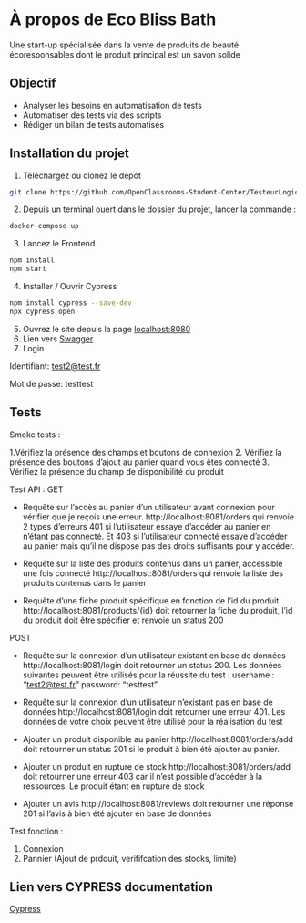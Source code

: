# À propos de Eco Bliss Bath
Une start-up spécialisée dans la vente de produits de beauté écoresponsables dont le produit principal est un savon solide

## Objectif
* Analyser les besoins en automatisation de tests
* Automatiser des tests via des scripts
* Rédiger un bilan de tests automatisés

## Installation du projet
1. Téléchargez ou clonez le dépôt 
```bash
git clone https://github.com/OpenClassrooms-Student-Center/TesteurLogiciel_Automatisez_des_tests_pour_une_boutique_en_ligne.git
```

2. Depuis un terminal ouert dans le dossier du projet, lancer la commande :
```bash
docker-compose up
```

3. Lancez le Frontend
```bash
npm install
npm start
```

4. Installer / Ouvrir Cypress
```bash
npm install cypress --save-dev
npx cypress open
```

5. Ouvrez le site depuis la page [localhost:8080](http://localhost:8080)
6. Lien vers [Swagger](http://localhost:8081/api/doc)
7. Login
   
Identifiant: test2@test.fr

Mot de passe: testtest


## Tests
Smoke tests :

1.Vérifiez la présence des champs et boutons de connexion
2. Vérifiez la présence des boutons d’ajout au panier quand vous êtes connecté
3. Vérifiez la présence du champ de disponibilité du produit

Test API : 
GET

* Requête sur l’accès au panier d’un utilisateur avant connexion pour vérifier que je reçois une erreur. http://localhost:8081/orders qui renvoie 2 types d’erreurs 401 si l’utilisateur essaye d’accéder au panier en n’étant pas connecté. Et 403 si l’utilisateur connecté essaye d’accéder au panier mais qu’il ne dispose pas des droits suffisants pour y accéder.

* Requête sur la liste des produits contenus dans un panier, accessible une fois connecté http://localhost:8081/orders qui renvoie la liste des produits contenus dans le panier

* Requête d’une fiche produit spécifique en fonction de l’id du produit http://localhost:8081/products/{id} doit retourner la fiche du produit, l’id du produit doit être spécifier et renvoie un status 200

POST

* Requête sur la connexion d’un utilisateur existant en base de données http://localhost:8081/login doit retourner un status 200. Les données suivantes peuvent être utilisés pour la réussite du test : username : “test2@test.fr” password: “testtest”

* Requête sur la connexion d’un utilisateur n’existant pas en base de données http://localhost:8081/login doit retourner une erreur 401. Les données de votre choix peuvent être utilisé pour la réalisation du test

* Ajouter un produit disponible au panier http://localhost:8081/orders/add doit retourner un status 201 si le produit à bien été ajouter au panier.

* Ajouter un produit en rupture de stock http://localhost:8081/orders/add doit retourner une erreur 403 car il n’est possible d’accéder à la ressources. Le produit étant en rupture de stock

* Ajouter un avis http://localhost:8081/reviews doit retourner une réponse 201 si l’avis à bien été ajouter en base de données

Test fonction :

1. Connexion
2. Pannier (Ajout de prdouit, verififcation des stocks, limite)

## Lien vers CYPRESS documentation
[Cypress](https://www.cypress.io/)




